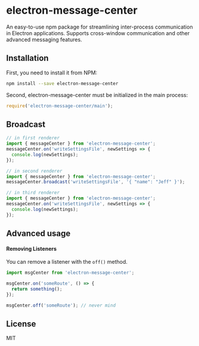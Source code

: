 # electron-message-center

An easy-to-use npm package for streamlining inter-process communication in Electron applications. Supports cross-window communication and other advanced messaging features.

## Installation

First, you need to install it from NPM:

```sh
npm install --save electron-message-center
```

Second, electron-message-center must be initialized in the main process:

```js
require('electron-message-center/main');
```

## Broadcast

```js
// in first renderer
import { messageCenter } from 'electron-message-center';
messageCenter.on('writeSettingsFile', newSettings => {
  console.log(newSettings);
});

// in second renderer
import { messageCenter } from 'electron-message-center';
messageCenter.broadcast('writeSettingsFile', '{ "name": "Jeff" }');

// in third renderer
import { messageCenter } from 'electron-message-center';
messageCenter.on('writeSettingsFile', newSettings => {
  console.log(newSettings);
});
```

## Advanced usage

#### Removing Listeners

You can remove a listener with the `off()` method.

```js
import msgCenter from 'electron-message-center';

msgCenter.on('someRoute', () => {
  return something();
});

msgCenter.off('someRoute'); // never mind
```

## License

MIT
